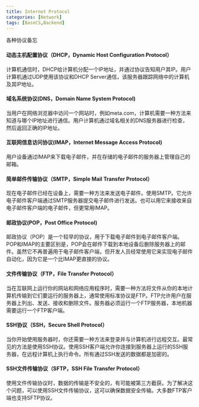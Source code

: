 ```yaml
---
title: Internet Protocol
categories: [Network]
tags: [BaseCS,Backend]
---
```


各种协议备忘

<!--more-->

#### 动态主机配置协议（DHCP，Dynamic Host Configuration Protocol）

计算机通信时，DHCP给计算机分配一个IP地址，并通过协议告知用户其IP。用户计算机通过UDP使用该协议和DHCP Server通信，该服务器跟踪网络中的计算机及其IP地址。

#### 域名系统协议(DNS，Domain Name System Protocol)

当用户在网络浏览器中访问一个网站时，例如meta.com，计算机需要一种方法来知道与哪个IP地址进行通信。用户计算机通过域名相关的DNS服务器进行检查，然后返回正确的IP地址。

#### 互联网信息访问协议(IMAP，Internet Message Access Protocol)

用户设备通过IMAP来下载电子邮件，并在存储的电子邮件的服务器上管理自己的邮箱。

#### 简单邮件传输协议（SMTP，Simple Mail Transfer Protocol）

现在电子邮件已经在设备上，需要一种方法来发送电子邮件。使用SMTP。它允许电子邮件客户端通过SMTP服务器提交电子邮件进行发送。也可以用它来接收来自电子邮件客户端的电子邮件，但更常用IMAP。

#### 邮政协议(POP，Post Office Protocol)
邮政协议（POP）是一个较早的协议，用于下载电子邮件到电子邮件客户端。POP和IMAP的主要区别是，POP会在邮件下载到本地设备后删除服务器上的邮件。虽然它不再普遍用于电子邮件客户端，但开发人员经常使用它来实现电子邮件自动化，因为它是一个比IMAP更直接的协议。

#### 文件传输协议（FTP，File Transfer Protocol）
当在互联网上运行你的网站和网络应用程序时，需要一种方法将文件从你的本地计算机传输到它们要运行的服务器上，通常使用标准协议是FTP。FTP允许用户在服务器上列出、发送、接收和删除文件。服务器必须运行一个FTP服务器，本地机器需要运行一个FTP客户端。

#### SSH协议（SSH，Secure Shell Protocol）
当你开始使用服务器时，你还需要一种方法来登录并与计算机进行远程交互。最常见的方法是使用SSH协议。使用SSH客户端允许你连接到服务器上运行的SSH服务器，在远程计算机上执行命令。所有通过SSH发送的数据都是加密的。

#### SSH文件传输协议（SFTP，SSH File Transfer Protocol）
使用文件传输协议时，数据的传输是不安全的，有可能被第三方截获。为了解决这个问题，可以使用SSH文件传输协议，这可以确保数据安全传输。大多数FTP客户端也支持SFTP协议。



